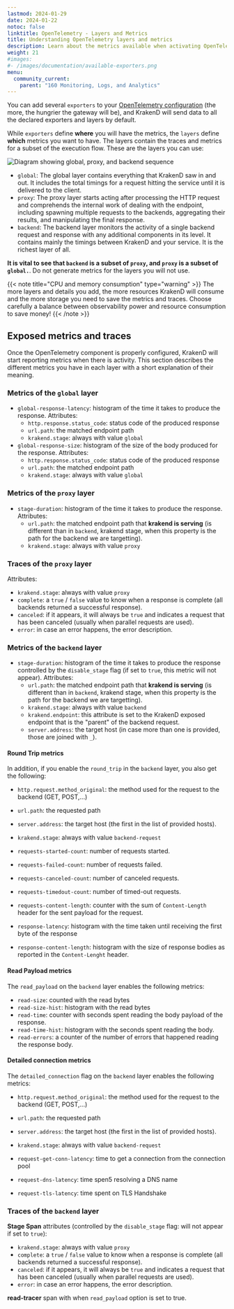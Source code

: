```yaml
---
lastmod: 2024-01-29
date: 2024-01-22
notoc: false
linktitle: OpenTelemetry - Layers and Metrics
title: Understanding OpenTelemetry layers and metrics
description: Learn about the metrics available when activating OpenTelemetry on KrakenD API Gateway, enabling real-time visibility and analysis of API performance
weight: 21
#images:
#- /images/documentation/available-exporters.png
menu:
  community_current:
    parent: "160 Monitoring, Logs, and Analytics"
---
```

You can add several `exporters` to your [OpenTelemetry configuration](/docs/telemetry/opentelemetry/#opentelemetry-configuration) (the more, the hungrier the gateway will be), and KrakenD will send data to all the declared exporters and layers by default.

While `exporters` define **where** you will have the metrics, the `layers` define **which** metrics you want to have. The layers contain the traces and metrics for a subset of the execution flow. These are the layers you can use:

![Diagram showing global, proxy, and backend sequence](/images/documentation/diagrams/opentelemetry-layers.mmd.svg)

- `global`: The global layer contains everything that KrakenD saw in and out. It includes the total timings for a request hitting the service until it is delivered to the client.
- `proxy`: The proxy layer starts acting after processing the HTTP request and comprehends the internal work of dealing with the endpoint, including spawning multiple requests to the backends, aggregating their results, and manipulating the final response.
- `backend`: The backend layer monitors the activity of a single backend request and response with any additional components in its level. It contains mainly the timings between KrakenD and your service. It is the richest layer of all.

**It is vital to see that `backend` is a subset of `proxy`, and `proxy` is a subset of `global.`**. Do not generate metrics for the layers you will not use.

{{< note title="CPU and memory consumption" type="warning" >}}
The more layers and details you add, the more resources KrakenD will consume and the more storage you need to save the metrics and traces. Choose carefully a balance between observability power and resource consumption to save money!
{{< /note >}}


## Exposed metrics and traces
Once the OpenTelemetry component is properly configured, KrakenD will start reporting metrics when there is activity. This section describes the different metrics you have in each layer with a short explanation of their meaning.

### Metrics of the `global` layer

- `global-response-latency`: histogram of the time it takes to produce the response. Attributes:
    - `http.response.status_code`: status code of the produced response
    - `url.path`: the matched endpoint path
    - `krakend.stage`: always with value `global`
- `global-response-size`: histogram of the size of the body produced for the response. Attributes:
    - `http.response.status_code`: status code of the produced response
    - `url.path`: the matched endpoint path
    - `krakend.stage`: always with value `global`


### Metrics of the `proxy` layer

- `stage-duration`: histogram of the time it takes to produce the response.
    Attributes:
    - `url.path`: the matched endpoint path that **krakend is serving** (is different
        than in `backend`, krakend stage, when this property is the path
        for the backend we are targetting).
    - `krakend.stage`: always with value `proxy`

### Traces of the `proxy` layer
Attributes:

- `krakend.stage`: always with value `proxy`
- `complete`: a `true` / `false` value to know when a response is complete (all backends returned a successful response).
- `canceled`: if it appears, it will always be `true` and indicates a request
    that has been canceled (usually when parallel requests are used).
- `error`: in case an error happens, the error description.

### Metrics of the `backend` layer

- `stage-duration`: histogram of the time it takes to produce the response controlled by the `disable_stage` flag (if set to `true`, this metric will not appear).
    Attributes:
    - `url.path`: the matched endpoint path that **krakend is serving** (is different
        than in `backend`, krakend stage, when this property is the path
        for the backend we are targetting).
    - `krakend.stage`: always with value `backend`
    - `krakend.endpoint`: this attribute is set to the KrakenD exposed endpoint that is the "parent" of the backend request.
    - `server.address`: the target host (in case more than one is provided, those are joined with `_`).

#### Round Trip metrics
In addition, if you enable the `round_trip` in the `backend` layer, you also get the following:

- `http.request.method_original`: the method used for the request to the backend (GET, POST,...)
- `url.path`: the requested path
- `server.address`: the target host (the first in the list of provided hosts).
- `krakend.stage`: always with value `backend-request`

- `requests-started-count`: number of requests started.
- `requests-failed-count`: number of requests failed.
- `requests-canceled-count`: number of canceled requests.
- `requests-timedout-count`: number of timed-out requests.
- `requests-content-length`: counter with the sum of `Content-Length` header for the
    sent payload for the request.

- `response-latency`: histogram with the time taken until receiving the first byte of the response
- `response-content-length`: histogram with the size of response bodies as reported in the
    `Content-Lenght` header.


#### Read Payload metrics
The `read_payload` on the `backend` layer enables the following metrics:

- `read-size`: counted with the read bytes
- `read-size-hist`: histogram with the read bytes
- `read-time`: counter with seconds spent reading the body payload of the response.
- `read-time-hist`: histogram with the seconds spent reading the body.
- `read-errors`: a counter of the number of errors that happened reading the response body.

#### Detailed connection metrics
The `detailed_connection` flag on the `backend` layer enables the following metrics:

- `http.request.method_original`: the method used for the request to the backend
    (GET, POST,...)
- `url.path`: the requested path
- `server.address`: the target host (the first in the list of provided hosts).
- `krakend.stage`: always with value `backend-request`

- `request-get-conn-latency`: time to get a connection from the connection pool
- `request-dns-latency`: time spen5 resolving a DNS name
- `request-tls-latency`: time spent on TLS Handshake

### Traces of the `backend` layer
**Stage Span** attributes (controlled by the `disable_stage` flag: will not appear if set to `true`):

- `krakend.stage`: always with value `proxy`
- `complete`: a `true` / `false` value to know when a response is complete (all
    backends returned a successful response).
- `canceled`: if it appears, it will always be `true` and indicates a request
    that has been canceled (usually when parallel requests are used).
- `error`: in case an error happens, the error description.

**read-tracer** span with when `read_payload` option is set to true.
